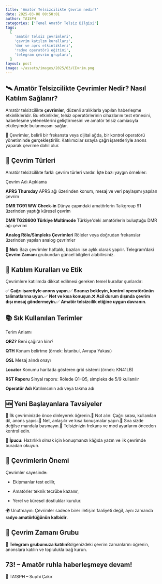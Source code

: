 ```yaml
---
title: 'Amatör Telsizcilikte Çevrim nedir?'
date: 2025-03-08 00:50:01
author: TA1SPH
categories: ['Temel Amatör Telsiz Bilgisi']
tags:
  [
    'amatör telsiz çevrimleri',
    'çevrim katılım kuralları',
    'dmr ve aprs etkinlikleri',
    'radyo operatörü eğitimi',
    'telegram çevrim grupları',
  ]
layout: post
image: ~/assets/images/2025/03/CEvrim.png
---
```


## 🛰️ Amatör Telsizcilikte Çevrimler Nedir? Nasıl Katılım Sağlanır?

Amatör telsizcilikte **çevrimler**, düzenli aralıklarla yapılan haberleşme etkinlikleridir. Bu etkinlikler, telsiz operatörlerinin cihazlarını test etmesini, haberleşme yeteneklerini geliştirmesini ve amatör telsiz camiasıyla etkileşimde bulunmasını sağlar.

📡 Çevrimler, belirli bir frekansta veya dijital ağda, bir kontrol operatörü yönetiminde gerçekleştirilir. Katılımcılar sırayla çağrı işaretleriyle anons yaparak çevrime dahil olur.

## 🔄 Çevrim Türleri

Amatör telsizcilikte farklı çevrim türleri vardır. İşte bazı yaygın örnekler:

Çevrim Adı
Açıklama

**APRS Thursday**
APRS ağı üzerinden konum, mesaj ve veri paylaşımı yapılan çevrim

**DMR TG91 WW Check-in**
Dünya çapındaki amatörlerin Talkgroup 91 üzerinden yaptığı küresel çevrim

**DMR TG28600 Türkiye Multimode**
Türkiye'deki amatörlerin buluştuğu DMR ağı çevrimi

**Analog Röle/Simpleks Çevrimleri**
Röleler veya doğrudan frekanslar üzerinden yapılan analog çevrimler

💬 **Not:** Bazı çevrimler haftalık, bazıları ise aylık olarak yapılır. Telegram’daki **Çevrim Zamanı** grubundan güncel bilgileri alabilirsiniz.

## 🧭 Katılım Kuralları ve Etik

Çevrimlere katılımda dikkat edilmesi gereken temel kurallar şunlardır:

✅ **Çağrı işaretiyle anons yapın.**✅ **Sıranızı bekleyin, kontrol operatörünün talimatlarına uyun.**✅ **Net ve kısa konuşun.**❌ **Acil durum dışında çevrim dışı mesaj göndermeyin.**✅ **Amatör telsizcilik etiğine uygun davranın.**

## 📚 Sık Kullanılan Terimler

Terim
Anlamı

**QRZ?**
Beni çağıran kim?

**QTH**
Konum belirtme (örnek: İstanbul, Avrupa Yakası)

**QSL**
Mesaj alındı onayı

**Locator**
Konumu haritada gösteren grid sistemi (örnek: KN41LB)

**RST Raporu**
Sinyal raporu: Rölede Q1–Q5, simpleks de 5/9 kullanılır

**Operatör Adı**
Katılımcının adı veya takma adı

## 🆕 Yeni Başlayanlara Tavsiyeler

🔹 İlk çevriminizde önce dinleyerek öğrenin.🔹 Not alın: Çağrı sırası, kullanılan dil, anons yapısı.🔹 Net, anlaşılır ve kısa konuşmalar yapın.🔹 Sıra sizde değilse mandala basmayın.🔹 Telsizinizin frekans ve mod ayarlarını önceden kontrol edin.

📑 **İpucu:** Hazırlıklı olmak için konuşmanızı kâğıda yazın ve ilk çevrimde buradan okuyun.

## 🤝 Çevrimlerin Önemi

Çevrimler sayesinde:

- Ekipmanlar test edilir,

- Amatörler teknik tecrübe kazanır,

- Yerel ve küresel dostluklar kurulur.

🌍 Unutmayın: Çevrimler sadece birer iletişim faaliyeti değil, aynı zamanda **radyo amatörlüğünün kalbidir**.

## 📣 Çevrim Zamanı Grubu

📲 **Telegram grubumuza katılın**Bölgenizdeki çevrim zamanlarını öğrenin, anonslara katılın ve toplulukla bağ kurun.

## 73! – Amatör ruhla haberleşmeye devam!

📡 TA1SPH – Suphi Çakır
